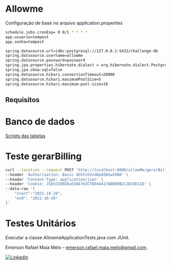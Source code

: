 # Allowme

Configuração de base no arquivo application.properties

```sh
schedule.jobs.cronExp= 0 0/1 * * * *
app.usuario=tempest
app.senha=tempest

spring.datasource.url=jdbc:postgresql://127.0.0.1:5432/challenge-db
spring.datasource.username=allowme
spring.datasource.password=password
spring.jpa.properties.hibernate.dialect = org.hibernate.dialect.PostgreSQLDialect
spring.jpa.show-sql=false
spring.datasource.hikari.connectionTimeout=20000
spring.datasource.hikari.maximumPoolSize=5
spring.datasource.hikari.maximum-pool-size=10 
```
## Requisitos

# Banco de dados

[Scripts das tabelas](https://github.com/EmersonRafael/allowme/tree/master/src/main/resources/Scripts)

# Teste gerarBilling 

```sh
curl --location --request POST 'http://localhost:8080/allowMe/gerarBilling' \
--header 'Authorization: Basic dGVtcGVzdDp0ZW1wZXN0' \
--header 'Content-Type: application/json' \
--header 'Cookie: JSESSIONID=D1B4763CFDD44417ABBD9B1C2DC0D11D' \
--data-raw '{
    "start":"2021-10-28",
    "end": "2021-10-28"
}'
```
# Testes Unitários

Executar a classe AllowmeApplicationTests.java com JUnit.

Emerson Rafael Maia Melo – emerson.rafael.maia.melo@gmail.com.

[![LinkedIn](https://camo.githubusercontent.com/c456ce1e22c379a6ff198bbb3a2d96f24fc94408/68747470733a2f2f696d672e736869656c64732e696f2f62616467652f2d4c696e6b6564496e2d626c61636b2e7376673f7374796c653d666c61742d737175617265266c6f676f3d6c696e6b6564696e26636f6c6f72423d353535)](https://www.linkedin.com/in/emerson-rafael-20479461/)

